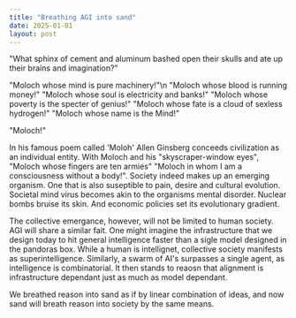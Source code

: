 ```yaml
---
title: "Breathing AGI into sand"
date: 2025-01-01
layout: post
---
```


"What sphinx of cement and aluminum bashed open their skulls and ate up their brains and imagination?"

"Moloch whose mind is pure machinery!"\n
"Moloch whose blood is running money!" 
"Moloch whose soul is electricity and banks!"
"Moloch whose poverty is the specter of genius!"
"Moloch whose fate is a cloud of sexless hydrogen!"
"Moloch whose name is the Mind!"

"Moloch!"

In his famous poem called 'Moloh' Allen Ginsberg conceeds civilization as an individual entity. With Moloch and his "skyscraper-window eyes", "Moloch whose fingers are ten armies" "Moloch in whom I am a consciousness without a body!".
Society indeed makes up an emerging organism. One that is also suseptible to pain, desire and cultural evolution. Societal mind virus becomes akin to the organisms mental disorder. Nuclear bombs bruise its skin. And economic policies set its evolutionary gradient.

The collective emergance, however, will not be limited to human society. AGI will share a similar fait. One might imagine the infrastructure that we design today to hit general intelligence faster than a sigle model designed in the pandoras box. While a human is intellignet, collective society manifests as superintelligence. Similarly, a swarm of AI's surpasses a single agent, as intelligence is combinatorial. It then stands to reaosn that alignment is infrastructure dependant just as much as model dependant.

We breathed reason into sand as if by linear combination of ideas, and now sand will breath reason into society by the same means. 